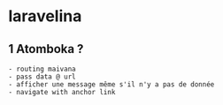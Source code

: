 # laravelina

## 1 Atomboka ?
    - routing maivana 
    - pass data @ url
    - afficher une message même s'il n'y a pas de donnée 
    - navigate with anchor link
